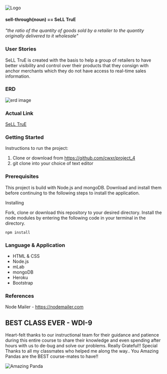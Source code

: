 ![Logo](http://i.imgur.com/oBTrFc8.png)

#### sell-through(noun) == SeLL TruE

*"the ratio of the quantity of goods sold by a retailer to the quantity originally delivered to it wholesale"*

### User Stories
SeLL TruE is created with the basis to help a group of retailers to have better visibility and control over their products that they consign with anchor merchants which they do not have access to real-time sales information.

### ERD
![erd image](http://i.imgur.com/8ntOSaQ.jpg)

### Actual Link
[SeLL TruE](https://selltrue2.herokuapp.com)

### Getting Started

Instructions to run the project:
1. Clone or download from https://github.com/cwxr/project_4
2. git clone into your choice of text editor

### Prerequisites

This project is build with Node.js and mongoDB. Download and install them before continuing to the following steps to install the application.

Installing

Fork, clone or download this repository to your desired directory. Install the node modules by entering the following code in your terminal in the directory.

```
npm install
```


### Language & Application
 - HTML & CSS
 - Node.js
 - mLab
 - mongoDB
 - Heroku
 - Bootstrap

### References

Node Mailer - https://nodemailer.com

## BEST CLASS EVER - WDI-9
Heart-felt thanks to our instructional team for their guidance and patience during this entire course to share their knowledge and even spending after hours with us to de-bug and solve our problems. Really Grateful!! Special Thanks to all my classmates who helped me along the way.. You Amazing Pandas are the BEST course-mates to have!!


![Amazing Panda](https://media.giphy.com/media/cnbsOTkEJnq0/giphy.gif)
